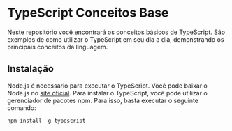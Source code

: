 # TypeScript Conceitos Base

Neste repositório você encontrará os conceitos básicos de TypeScript. São exemplos de como utilizar o TypeScript em seu dia a dia, demonstrando os principais conceitos da linguagem.

## Instalação

Node.js é necessário para executar o TypeScript. Você pode baixar o Node.js no [site oficial](https://nodejs.org/).
Para instalar o TypeScript, você pode utilizar o gerenciador de pacotes npm. Para isso, basta executar o seguinte comando:

```
npm install -g typescript
```
